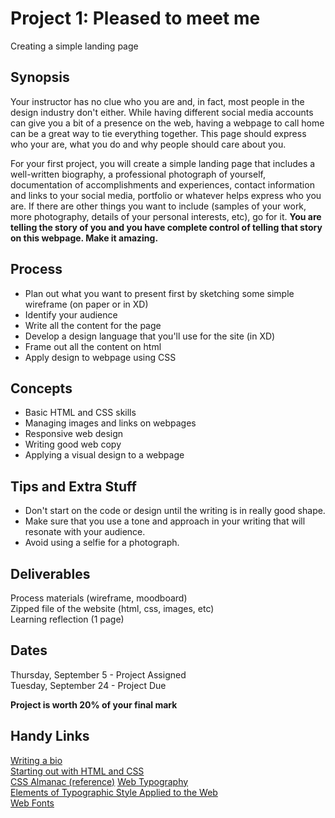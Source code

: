 # Project 1: Pleased to meet me
Creating a simple landing page
## Synopsis
Your instructor has no clue who you are and, in fact, most people in the design industry don't either. While having different social media accounts can give you a bit of a presence on the web, having a webpage to call home can be a great way to tie everything together. This page should express who your are, what you do and why people should care about you.

For your first project, you will create a simple landing page that includes a well-written biography, a professional photograph of yourself, documentation of accomplishments and experiences, contact information and links to your social media, portfolio or whatever helps express who you are. If there are other things you want to include (samples of your work, more photography, details of your personal interests, etc), go for it. **You are telling the story of you and you have complete control of telling that story on this webpage. Make it amazing.**
## Process
- Plan out what you want to present first by sketching some simple wireframe (on paper or in XD)
- Identify your audience
- Write all the content for the page 
- Develop a design language that you'll use for the site (in XD)
- Frame out all the content on html
- Apply design to webpage using CSS
## Concepts
- Basic HTML and CSS skills
- Managing images and links on webpages
- Responsive web design
- Writing good web copy 
- Applying a visual design to a webpage
## Tips and Extra Stuff
- Don't start on the code or design until the writing is in really good shape.
- Make sure that you use a tone and approach in your writing that will resonate with your audience.
- Avoid using a selfie for a photograph.
## Deliverables
Process materials (wireframe, moodboard)  
Zipped file of the website (html, css, images, etc)  
Learning reflection (1 page)  
## Dates
Thursday, September 5 - Project Assigned  
Tuesday, September 24 - Project Due  

**Project is worth 20% of your final mark**
## Handy Links 
[Writing a bio](https://99u.adobe.com/articles/64151/how-to-write-a-better-bio-professional-summary)  
[Starting out with HTML and CSS](https://css-tricks.com/guides/beginner/)  
[CSS Almanac (reference)](https://css-tricks.com/almanac/)
[Web Typography](https://css-tricks.com/design-content-typography-first-look-type-nugget/)  
[Elements of Typographic Style Applied to the Web](http://webtypography.net/toc/)  
[Web Fonts](https://css-tricks.com/understanding-web-fonts-getting/)  